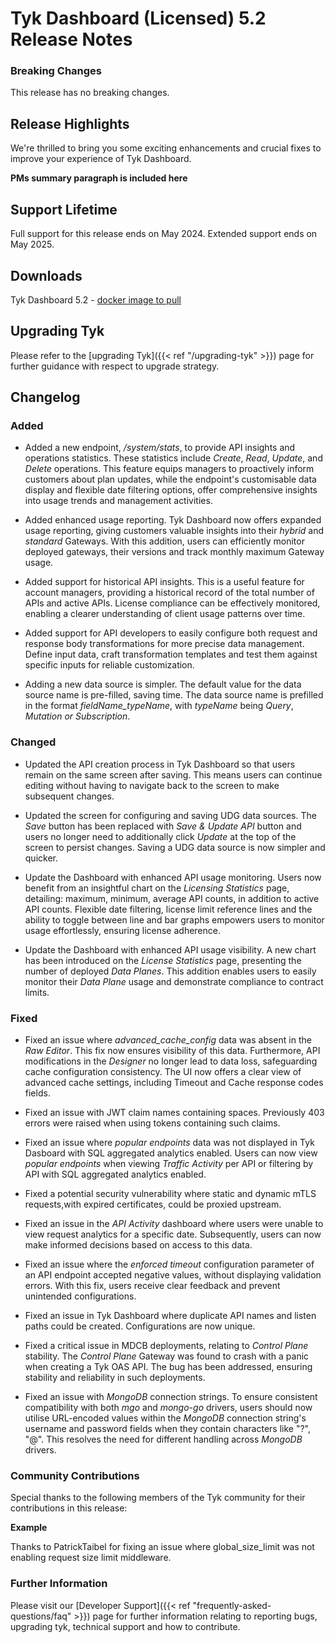 # Tyk Dashboard (Licensed) 5.2 Release Notes

### Breaking Changes

This release has no breaking changes.

## Release Highlights

We're thrilled to bring you some exciting enhancements and crucial fixes to improve your experience of Tyk Dashboard.

**PMs summary paragraph is included here**

## Support Lifetime

Full support for this release ends on May 2024. Extended support ends on May 2025.

## Downloads

Tyk Dashboard 5.2 - [docker image to pull](https://hub.docker.com/layers/tykio/tyk-dashboard/v5.2.0/images/sha256-075df4d840b452bfe2aa9bad8f1c1b7ad4ee06a7f5b09d3669f866985b8e2600?tab=vulnerabilities)

## Upgrading Tyk

Please refer to the [upgrading Tyk]({{< ref "/upgrading-tyk" >}}) page for further guidance with respect to upgrade strategy.

## Changelog

### Added

- Added a new endpoint, _/system/stats_, to provide API insights and operations statistics. These statistics include _Create_, _Read_, _Update_, and _Delete_ operations. This feature equips managers to proactively inform customers about plan updates, while the endpoint's customisable data display and flexible date filtering options, offer comprehensive insights into usage trends and management activities.

- Added enhanced usage reporting. Tyk Dashboard now offers expanded usage reporting, giving customers valuable insights into their _hybrid_ and _standard_ Gateways. With this addition, users can efficiently monitor deployed gateways, their versions and track monthly maximum Gateway usage.

- Added support for historical API insights. This is a useful feature for account managers, providing a historical record of the total number of APIs and active APIs. License compliance can be effectively monitored, enabling a clearer understanding of client usage patterns over time.

- Added support for API developers to easily configure both request and response body transformations for more precise data management. Define input data, craft transformation templates and test them against specific inputs for reliable customization.

- Adding a new data source is simpler. The default value for the data source name is pre-filled, saving time. The data source name is prefilled in the format _fieldName_typeName_, with _typeName_ being _Query_, _Mutation_ _or_ _Subscription_.


### Changed

- Updated the API creation process in Tyk Dashboard so that users remain on the same screen after saving. This means users can continue editing without having to navigate back to the screen to make subsequent changes.

- Updated the screen for configuring and saving UDG data sources. The _Save_ button has been replaced with _Save & Update API_ button and users no longer need to additionally click _Update_ at the top of the screen to persist changes. Saving a UDG data source is now simpler and quicker.

- Update the Dashboard with enhanced API usage monitoring. Users now benefit from an insightful chart on the _Licensing Statistics_ page, detailing: maximum, minimum, average API counts, in addition to active API counts. Flexible date filtering, license limit reference lines and the ability to toggle between line and bar graphs empowers users to monitor usage effortlessly, ensuring license adherence.

- Update the Dashboard with enhanced API usage visibility. A new chart has been introduced on the _License Statistics_ page, presenting the number of deployed _Data Planes_. This addition enables users to easily monitor their _Data Plane_ usage and demonstrate compliance to contract limits.

### Fixed

- Fixed an issue where _advanced_cache_config_ data was absent in the _Raw Editor_. This fix now ensures visibility of this data. Furthermore, API modifications in the _Designer_ no longer lead to data loss, safeguarding cache configuration consistency. The UI now offers a clear view of advanced cache settings, including Timeout and Cache response codes fields.

- Fixed an issue with JWT claim names containing spaces. Previously 403 errors were raised when using tokens containing such claims.

- Fixed an issue where _popular endpoints_ data was not displayed in Tyk Dasboard with SQL aggregated analytics enabled. Users can now view _popular endpoints_ when viewing _Traffic Activity_ per API or filtering by API with SQL aggregated analytics enabled.

- Fixed a potential security vulnerability where static and dynamic mTLS requests,with expired certificates, could be proxied upstream.

- Fixed an issue in the _API Activity_ dashboard where users were unable to view request analytics for a specific date. Subsequently, users can now make informed decisions based on access to this data. 

- Fixed an issue where the _enforced timeout_ configuration parameter of an API endpoint accepted negative values, without displaying validation errors. With this fix, users receive clear feedback and prevent unintended configurations.

- Fixed an issue in Tyk Dashboard where duplicate API names and listen paths could be created. Configurations are now unique.

- Fixed a critical issue in MDCB deployments, relating to _Control Plane_ stability. The _Control Plane_ Gateway was found to crash with a panic when creating a Tyk OAS API. The bug has been addressed, ensuring stability and reliability in such deployments.

- Fixed an issue with _MongoDB_ connection strings. To ensure consistent compatibility with both _mgo_ and _mongo-go_ drivers, users should now utilise URL-encoded values within the _MongoDB_ connection string's username and password fields when they contain characters like "?", "@". This resolves the need for different handling across _MongoDB_ drivers.


### Community Contributions

Special thanks to the following members of the Tyk community for their contributions in this release:

**Example**

Thanks to PatrickTaibel for fixing an issue where global_size_limit was not enabling request size limit middleware.

### Further Information

Please visit our [Developer Support]({{< ref "frequently-asked-questions/faq" >}}) page for further information relating to reporting bugs, upgrading tyk, technical support and how to contribute.
